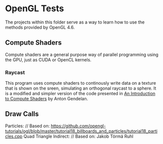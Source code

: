 # OpenGL Tests

The projects within this folder serve as a way to learn how to use the methods provided by OpenGL 4.6.

## Compute Shaders

Compute shaders are a general purpose way of parallel programming using the GPU, just as CUDA or OpenCL kernels.

### Raycast

This program uses compute shaders to continously write data on a texture that is shown on the sreen, simulating an orthogonal raycast to a sphere. It is a modified and simpler version of the code presented in [An Introduction to Compute Shaders](https://antongerdelan.net/opengl/compute.html) by Anton Gendelan. 

## Draw Calls

Particles: // Based on: https://github.com/opengl-tutorials/ogl/blob/master/tutorial18_billboards_and_particles/tutorial18_particles.cpp
Quad Triangle Indirect: // Based on: Jakob Törmä Ruhl
